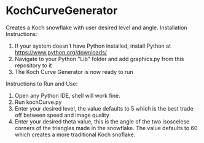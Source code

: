 # KochCurveGenerator
Creates a Koch snowflake with user desired level and angle.
Installation Instructions:

1. If your system doesn't have Python installed, install Python at https://www.python.org/downloads/
2. Navigate to your Python "Lib" folder and add graphics.py from this repository to it
3. The Koch Curve Generator is now ready to run


Instructions to Run and Use:

1. Open any Python IDE, shell will work fine.
2. Run kochCurve.py
3. Enter your desired level, the value defaults to 5 which is the best trade off between speed and image quality
4. Enter your desired theta value, this is the angle of the two isoscelese corners of the triangles made in the snowflake. The value defaults to 60 which creates a more traditional Koch snoflake.

